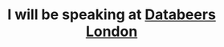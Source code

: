 ---
category: news
title: I will be speaking at [Databeers London](https://databeersldn.tumblr.com/post/190696852538/databeersldn-branded-event-vodafone-13th)
---